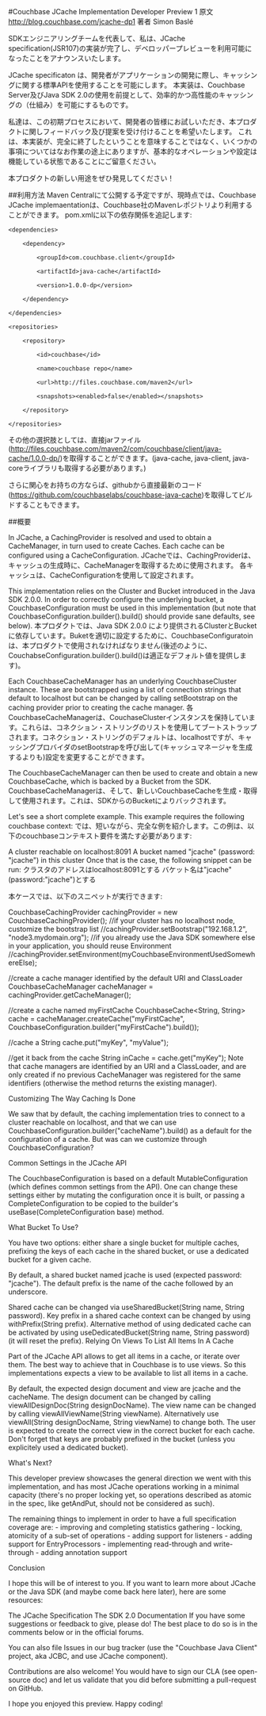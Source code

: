 #Couchbase JCache Implementation Developer Preview 1
原文
http://blog.couchbase.com/jcache-dp1
著者
Simon Baslé

SDKエンジニアリングチームを代表して、私は、JCache specification(JSR107)の実装が完了し、デベロッパープレビューを利用可能になったことをアナウンスいたします。

JCache specificaton は、開発者がアプリケーションの開発に際し、キャッシングに関する標準APIを使用することを可能にします。
本実装は、Couchbase Server及びJava SDK 2.0の使用を前提として、効率的かつ高性能のキャッシングの（仕組み）を可能にするものです。

私達は、この初期プロセスにおいて、開発者の皆様にお試しいただき、本プロダクトに関しフィードバック及び提案を受け付けることを希望いたします。
これは、本実装が、完全に終了したということを意味することではなく、いくつかの事項についてはなお作業の途上にありますが、基本的なオペレーションや設定は機能している状態であることにご留意ください。


本プロダクトの新しい用途をぜひ発見してください！

##利用方法
Maven Centralにて公開する予定ですが、現時点では、Couchbase JCache implemaentationは、Couchbase社のMavenレポジトリより利用することができます。
pom.xmlに以下の依存関係を追記します:


`<dependencies>`

`    <dependency>`

`        <groupId>com.couchbase.client</groupId>`

`        <artifactId>java-cache</artifactId>`

`        <version>1.0.0-dp</version>`

`    </dependency>`

`</dependencies>`

 
 

`<repositories>`

`    <repository>`

`        <id>couchbase</id>`

`        <name>couchbase repo</name>`

`        <url>http://files.couchbase.com/maven2</url>`

`        <snapshots><enabled>false</enabled></snapshots>`

`    </repository>`

`</repositories>`


その他の選択肢としては、直接jarファイル(http://files.couchbase.com/maven2/com/couchbase/client/java-cache/1.0.0-dp/)を取得することができます。(java-cache, java-client, java-coreライブラリも取得する必要があります。)

さらに関心をお持ちの方ならば、githubから直接最新のコード(https://github.com/couchbaselabs/couchbase-java-cache)を取得してビルドすることもできます。

##概要

In JCache, a CachingProvider is resolved and used to obtain a CacheManager, in turn used to create Caches. Each cache can be configured using a CacheConfiguration.
JCacheでは、CachingProviderは、キャッシュの生成時に、CacheManagerを取得するために使用されます。
各キャッシュは、CacheConfigurationを使用して設定されます。

This implementation relies on the Cluster and Bucket introduced in the Java SDK 2.0.0. In order to correctly configure the underlying bucket, a CouchbaseConfiguration must be used in this implementation (but note that CouchbaseConfiguration.builder().build() should provide sane defaults, see below).
本プロダクトでは、Java SDK 2.0.0 により提供されるClusterとBucketに依存しています。Buketを適切に設定するために、CouchbaseConfiguratoinは、本プロダクトで使用されなければなりません(後述のように、CouchabseConfiguration.builder().build()は適正なデフォルト値を提供します)。

Each CouchbaseCacheManager has an underlying CouchbaseCluster instance. These are bootstrapped using a list of connection strings that default to localhost but can be changed by calling setBootstrap on the caching provider prior to creating the cache manager.
各CouchbaseCacheManagerは、CouchaseClusterインスタンスを保持しています。これらは、コネクション・ストリングのリストを使用してブートストラップされます。コネクション・ストリングのデフォルトは、localhostですが、キャッシングプロバイダのsetBootstrapを呼び出して(キャッシュマネージャを生成するよりも)設定を変更することができます。

The CouchbaseCacheManager can then be used to create and obtain a new CouchbaseCache, which is backed by a Bucket from the SDK.
CouchbaseCacheManagerは、そして、新しいCouchbaseCacheを生成・取得して使用されます。これは、SDKからのBucketによりバックされます。

Let's see a short complete example. This example requires the following couchbase context:
では、短いながら、完全な例を紹介します。この例は、以下のcouchbaseコンテキスト要件を満たす必要があります:

A cluster reachable on localhost:8091
A bucket named "jcache" (password: "jcache") in this cluster
Once that is the case, the following snippet can be run:
クラスタのアドレスはlocalhost:8091とする
バケット名は"jcache"(password:"jcache")とする

本ケースでは、以下のスニペットが実行できます:

CouchbaseCachingProvider cachingProvider = new CouchbaseCachingProvider();
//if your cluster has no localhost node, customize the bootstrap list
//cachingProvider.setBootstrap("192.168.1.2", "node3.mydomain.org");
//if you already use the Java SDK somewhere else in your application, you should reuse Environment
//cachingProvider.setEnvironment(myCouchbaseEnvironmentUsedSomewhereElse);

//create a cache manager identified by the default URI and ClassLoader
CouchbaseCacheManager cacheManager = cachingProvider.getCacheManager();

//create a cache named myFirstCache
CouchbaseCache<String, String> cache = cacheManager.createCache("myFirstCache", CouchbaseConfiguration.builder("myFirstCache").build());

//cache a String
cache.put("myKey", "myValue");

//get it back from the cache
String inCache = cache.get("myKey");
Note that cache managers are identified by an URI and a ClassLoader, and are only created if no previous CacheManager was registered for the same identifiers (otherwise the method returns the existing manager).

Customizing The Way Caching Is Done

We saw that by default, the caching implementation tries to connect to a cluster reachable on localhost, and that we can use CouchbaseConfiguration.builder("cacheName").build() as a default for the configuration of a cache. But was can we customize through CouchbaseConfiguration?

Common Settings in the JCache API

The CouchbaseConfiguration is based on a default MutableConfiguration (which defines common settings from the API). One can change these settings either by mutating the configuration once it is built, or passing a CompleteConfiguration to be copied to the builder's useBase(CompleteConfiguration base) method.

What Bucket To Use?

You have two options: either share a single bucket for multiple caches, prefixing the keys of each cache in the shared bucket, or use a dedicated bucket for a given cache.

By default, a shared bucket named jcache is used (expected password: "jcache"). The default prefix is the name of the cache followed by an underscore.

Shared cache can be changed via useSharedBucket(String name, String password).
Key prefix in a shared cache context can be changed by using withPrefix(String prefix).
Alternative method of using dedicated cache can be activated by using useDedicatedBucket(String name, String password) (it will reset the prefix).
Relying On Views To List All Items In A Cache

Part of the JCache API allows to get all items in a cache, or iterate over them. The best way to achieve that in Couchbase is to use views. So this implementations expects a view to be available to list all items in a cache.

By default, the expected design document and view are jcache and the cacheName.
The design document can be changed by calling viewAllDesignDoc(String designDocName).
The view name can be changed by calling viewAllViewName(String viewName).
Alternatively use viewAll(String designDocName, String viewName) to change both.
The user is expected to create the correct view in the correct bucket for each cache. Don't forget that keys are probably prefixed in the bucket (unless you explicitely used a dedicated bucket).

What's Next?

This developer preview showcases the general direction we went with this implementation, and has most JCache operations working in a minimal capacity (there's no proper locking yet, so operations described as atomic in the spec, like getAndPut, should not be considered as such).

The remaining things to implement in order to have a full specification coverage are: - improving and completing statistics gathering - locking, atomicity of a sub-set of operations - adding support for listeners - adding support for EntryProcessors - implementing read-through and write-through - adding annotation support

Conclusion

I hope this will be of interest to you. If you want to learn more about JCache or the Java SDK (and maybe come back here later), here are some resources:

The JCache Specification
The SDK 2.0 Documentation
If you have some suggestions or feedback to give, please do! The best place to do so is in the comments below or in the official forums.

You can also file Issues in our bug tracker (use the "Couchbase Java Client" project, aka JCBC, and use JCache component).

Contributions are also welcome! You would have to sign our CLA (see open-source doc) and let us validate that you did before submitting a pull-request on GitHub.

I hope you enjoyed this preview. Happy coding!
